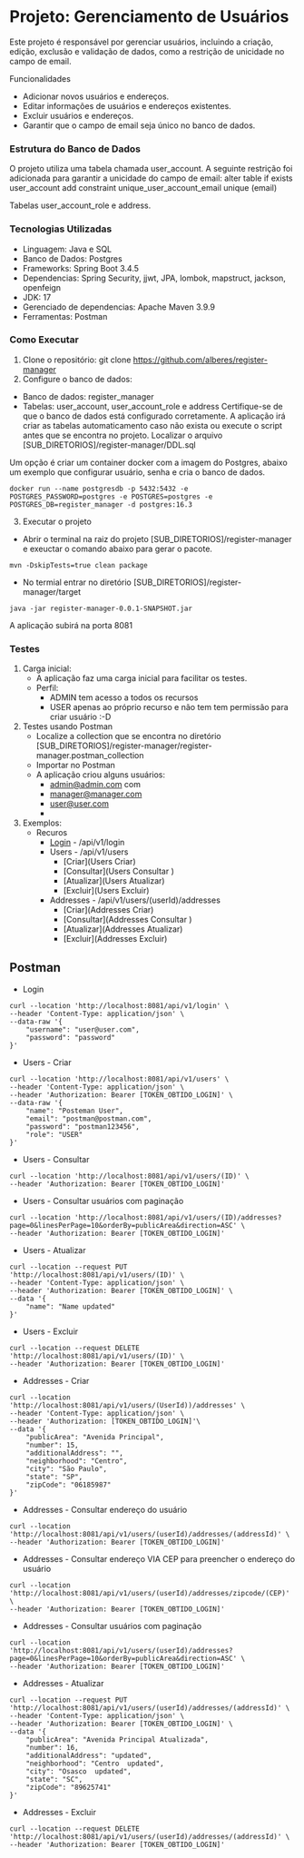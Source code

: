 # Projeto: Gerenciamento de Usuários
Este projeto é responsável por gerenciar usuários, incluindo a criação, edição, exclusão e validação de dados, como a restrição de unicidade no campo de email.

Funcionalidades
* Adicionar novos usuários e endereços.
* Editar informações de usuários e endereços existentes.
* Excluir usuários e endereços.
* Garantir que o campo de email seja único no banco de dados.

### Estrutura do Banco de Dados
O projeto utiliza uma tabela chamada user_account. A seguinte restrição foi adicionada para garantir a unicidade do campo de email:
alter table if exists user_account
add constraint unique_user_account_email unique (email)

Tabelas user_account_role e address.

### Tecnologias Utilizadas
* Linguagem: Java e SQL
* Banco de Dados: Postgres
* Frameworks: Spring Boot 3.4.5
* Dependencias: Spring Security, jjwt, JPA, lombok, mapstruct, jackson, openfeign
* JDK: 17
* Gerenciado de dependencias: Apache Maven 3.9.9
* Ferramentas: Postman

### Como Executar
1. Clone o repositório: git clone https://github.com/alberes/register-manager
2. Configure o banco de dados:
- Banco de dados: register_manager
- Tabelas: user_account, user_account_role e address
Certifique-se de que o banco de dados está configurado corretamente.
A aplicação irá criar as tabelas automaticamento caso não exista ou execute o script antes que se encontra no projeto.
Localizar o arquivo [SUB_DIRETORIOS]/register-manager/DDL.sql

 Um opção é criar um container docker com a imagem do Postgres, abaixo um exemplo que configurar usuário, senha e cria o banco de dados.
```
docker run --name postgresdb -p 5432:5432 -e POSTGRES_PASSWORD=postgres -e POSTGRES=postgres -e POSTGRES_DB=register_manager -d postgres:16.3
```
3. Executar o projeto
- Abrir o terminal na raiz do projeto [SUB_DIRETORIOS]/register-manager e exeuctar o comando abaixo para gerar o pacote.
```
mvn -DskipTests=true clean package
```
- No termial entrar no diretório [SUB_DIRETORIOS]/register-manager/target
```
java -jar register-manager-0.0.1-SNAPSHOT.jar
```
A aplicação subirá na porta 8081

### Testes
1. Carga inicial:
   - A aplicação faz uma carga inicial para facilitar os testes.
   - Perfil:
     - ADMIN tem acesso a todos os recursos
     - USER apenas ao próprio recurso e não tem tem permissão para criar usuário :-D
2. Testes usando Postman
    - Localize a collection que se encontra no diretório [SUB_DIRETORIOS]/register-manager/register-manager.postman_collection
    - Importar no Postman
    - A aplicação criou alguns usuários:
      - admin@admin.com com
      - manager@manager.com
      - user@user.com
      - 
3. Exemplos:
   - Recuros
     - [Login](Login) - /api/v1/login
     - Users - /api/v1/users
       - [Criar](Users Criar)
       - [Consultar](Users Consultar )
       - [Atualizar](Users Atualizar)
       - [Excluir](Users Excluir)
     - Addresses - /api/v1/users/(userId)/addresses
        - [Criar](Addresses Criar)
        - [Consultar](Addresses Consultar )
        - [Atualizar](Addresses Atualizar)
        - [Excluir](Addresses Excluir)

## Postman
   - Login
```
curl --location 'http://localhost:8081/api/v1/login' \
--header 'Content-Type: application/json' \
--data-raw '{
    "username": "user@user.com",
    "password": "password"
}'
```
   - Users - Criar
```
curl --location 'http://localhost:8081/api/v1/users' \
--header 'Content-Type: application/json' \
--header 'Authorization: Bearer [TOKEN_OBTIDO_LOGIN]' \
--data-raw '{
    "name": "Posteman User",
    "email": "postman@postman.com",
    "password": "postman123456",
    "role": "USER"
}'
```
   - Users - Consultar
```
curl --location 'http://localhost:8081/api/v1/users/(ID)' \
--header 'Authorization: Bearer [TOKEN_OBTIDO_LOGIN]'
```
   - Users - Consultar usuários com paginação
```
curl --location 'http://localhost:8081/api/v1/users/(ID)/addresses?page=0&linesPerPage=10&orderBy=publicArea&direction=ASC' \
--header 'Authorization: Bearer [TOKEN_OBTIDO_LOGIN]'
```
   - Users - Atualizar
```
curl --location --request PUT 'http://localhost:8081/api/v1/users/(ID)' \
--header 'Content-Type: application/json' \
--header 'Authorization: Bearer [TOKEN_OBTIDO_LOGIN]' \
--data '{
    "name": "Name updated"
}'
```
   - Users - Excluir
```
curl --location --request DELETE 'http://localhost:8081/api/v1/users/(ID)' \
--header 'Authorization: Bearer [TOKEN_OBTIDO_LOGIN]'
```
   - Addresses - Criar
```
curl --location 'http://localhost:8081/api/v1/users/(UserId))/addresses' \
--header 'Content-Type: application/json' \
--header 'Authorization: [TOKEN_OBTIDO_LOGIN]'\
--data '{
    "publicArea": "Avenida Principal",
    "number": 15,
    "additionalAddress": "",
    "neighborhood": "Centro",
    "city": "São Paulo",
    "state": "SP",
    "zipCode": "06185987"
}'
```
   - Addresses - Consultar endereço do usuário
```
curl --location 'http://localhost:8081/api/v1/users/(userId)/addresses/(addressId)' \
--header 'Authorization: Bearer [TOKEN_OBTIDO_LOGIN]'
```
- Addresses - Consultar endereço VIA CEP para preencher o endereço do usuário
```
curl --location 'http://localhost:8081/api/v1/users/(userId)/addresses/zipcode/(CEP)' \
--header 'Authorization: Bearer [TOKEN_OBTIDO_LOGIN]'
```
   - Addresses - Consultar usuários com paginação
```
curl --location 'http://localhost:8081/api/v1/users/(userId)/addresses?page=0&linesPerPage=10&orderBy=publicArea&direction=ASC' \
--header 'Authorization: Bearer [TOKEN_OBTIDO_LOGIN]'
```
   - Addresses - Atualizar
```
curl --location --request PUT 'http://localhost:8081/api/v1/users/(userId)/addresses/(addressId)' \
--header 'Content-Type: application/json' \
--header 'Authorization: Bearer [TOKEN_OBTIDO_LOGIN]' \
--data '{
    "publicArea": "Avenida Principal Atualizada",
    "number": 16,
    "additionalAddress": "updated",
    "neighborhood": "Centro  updated",
    "city": "Osasco  updated",
    "state": "SC",
    "zipCode": "89625741"
}'
```
   - Addresses - Excluir
```
curl --location --request DELETE 'http://localhost:8081/api/v1/users/(userId)/addresses/(addressId)' \
--header 'Authorization: Bearer [TOKEN_OBTIDO_LOGIN]'
```